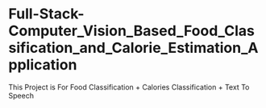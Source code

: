 # Full-Stack-Computer_Vision_Based_Food_Classification_and_Calorie_Estimation_Application
This Project is For Food Classification + Calories Classification + Text To Speech 

